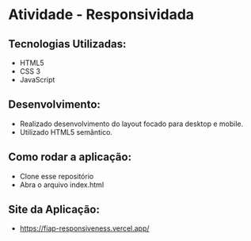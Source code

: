 # Atividade - Responsividada

## Tecnologias Utilizadas:

- HTML5
- CSS 3
- JavaScript

## Desenvolvimento:

- Realizado desenvolvimento do layout focado para desktop e mobile.
- Utilizado HTML5 semântico.

## Como rodar a aplicação:

- Clone esse repositório
- Abra o arquivo index.html

## Site da Aplicação:

- https://fiap-responsiveness.vercel.app/
